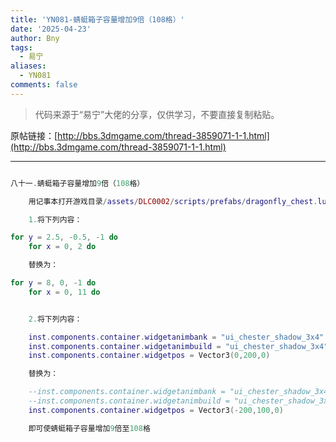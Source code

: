 ```yaml
---
title: 'YN081-蜻蜓箱子容量增加9倍（108格）'
date: '2025-04-23'
author: Bny
tags:
  - 易宁
aliases:
  - YN081
comments: false
---
```


> 代码来源于“易宁”大佬的分享，仅供学习，不要直接复制粘贴。

原帖链接：[http://bbs.3dmgame.com/thread-3859071-1-1.html](http://bbs.3dmgame.com/thread-3859071-1-1.html)

---

```lua  

八十一.蜻蜓箱子容量增加9倍（108格）	用记事本打开游戏目录/assets/DLC0002/scripts/prefabs/dragonfly_chest.lua文件，	1.将下列内容：for y = 2.5, -0.5, -1 do	for x = 0, 2 do	替换为：for y = 8, 0, -1 do	for x = 0, 11 do	2.将下列内容：	inst.components.container.widgetanimbank = "ui_chester_shadow_3x4"	inst.components.container.widgetanimbuild = "ui_chester_shadow_3x4"		inst.components.container.widgetpos = Vector3(0,200,0)	替换为：	--inst.components.container.widgetanimbank = "ui_chester_shadow_3x4"	--inst.components.container.widgetanimbuild = "ui_chester_shadow_3x4"		inst.components.container.widgetpos = Vector3(-200,100,0)	即可使蜻蜓箱子容量增加9倍至108格

```  

